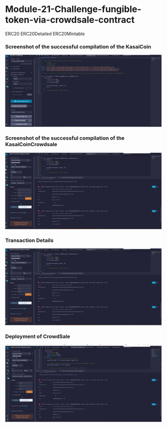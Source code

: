 # Module-21-Challenge-fungible-token-via-crowdsale-contract
ERC20 ERC20Detailed ERC20Mintable

### Screenshot of the successful compilation of the KasaiCoin
<img src="./Images/Successful_Compilation_2.jpg" width = "500"> <br>


### Screenshot of the successful compilation of the KasaiCoinCrowdsale
<img src="./Images/Transaction_Details.jpg" width = "500"> <br>

### Transaction Details
<img src="./Images/Transaction_Details.jpg" width = "500"> <br>

### Deployment of CrowdSale
<img src="./Images/DeploymentCrowdSale.jpg" width = "500"> <br>
 
